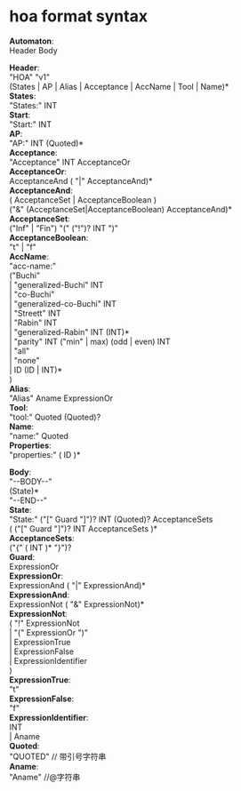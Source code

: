 # hoa format syntax

**Automaton**:    
    Header Body

**Header**:    
    "HOA" "v1"     
    (States | AP | Alias | Acceptance | AccName | Tool | Name)*    
**States**:     
    "States:" INT    
**Start**:    
    "Start:" INT    
**AP**:    
    "AP:" INT (Quoted)*    
**Acceptance**:    
    "Acceptance" INT AcceptanceOr    
**AcceptanceOr**:    
    AcceptanceAnd ( "|" AcceptanceAnd)*    
**AcceptanceAnd**:    
    ( AcceptanceSet | AcceptanceBoolean )     
        ("&" (AcceptanceSet|AcceptanceBoolean) AcceptanceAnd)*    
**AcceptanceSet**:    
    ("Inf" | "Fin") "(" ("!")? INT ")"     
**AcceptanceBoolean**:    
    "t" | "f"    
**AccName**:    
    "acc-name:"     
        ("Buchi"     
        | "generalized-Buchi" INT     
        | "co-Buchi"     
        | "generalized-co-Buchi" INT    
        | "Streett" INT     
        | "Rabin" INT     
        | "generalized-Rabin" INT (INT)*     
        | "parity" INT ("min" | max) (odd | even) INT    
        | "all"    
        | "none"    
        | ID (ID | INT)*    
        )    
**Alias**:    
    "Alias" Aname ExpressionOr    
**Tool**:    
    "tool:" Quoted (Quoted)?    
**Name**:    
   "name:" Quoted    
**Properties**:    
    "properties:" ( ID )*    

**Body**:    
    "--BODY--"    
    (State)*    
    "--END--"    
**State**:    
    "State:" ("[" Guard "]")?  INT (Quoted)? AcceptanceSets    
    ( ("[" Guard "]")? INT AcceptanceSets )*    
**AcceptanceSets**:    
    ("{" (  INT )* "}")?     
**Guard**:    
    ExpressionOr    
**ExpressionOr**:    
    ExpressionAnd ( "|" ExpressionAnd)*    
**ExpressionAnd**:    
    ExpressionNot ( "&" ExpressionNot)*    
**ExpressionNot**:    
    ( "!" ExpressionNot    
        | "(" ExpressionOr ")"    
        | ExpressionTrue    
        | ExpressionFalse    
        | ExpressionIdentifier    
    )    
**ExpressionTrue**:    
    "t"    
**ExpressionFalse**:    
    "f"    
**ExpressionIdentifier**:    
    INT     
    | Aname    
**Quoted**:    
    "QUOTED" // 带引号字符串    
**Aname**:    
    "Aname" //@字符串     

